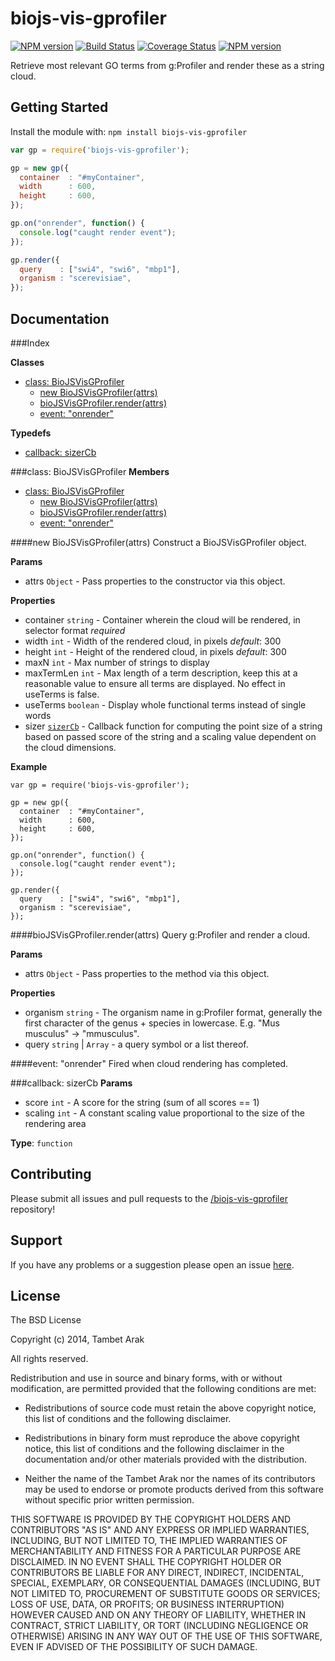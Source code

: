 # biojs-vis-gprofiler

[![NPM version](http://img.shields.io/npm/v/biojs-vis-gprofiler.svg)](https://www.npmjs.org/package/biojs-vis-gprofiler)
[![Build Status](https://secure.travis-ci.org//biojs-vis-gprofiler.png?branch=master)](http://travis-ci.org//biojs-vis-gprofiler)
[![Coverage Status](https://img.shields.io/coveralls//biojs-vis-gprofiler.svg)](https://coveralls.io/r//biojs-vis-gprofiler)
[![NPM version](https://badge-me.herokuapp.com/api/npm/biojs-vis-gprofiler.png)](http://badges.enytc.com/for/npm/biojs-vis-gprofiler)

Retrieve most relevant GO terms from g:Profiler and render these as a string 
cloud.

## Getting Started

Install the module with: `npm install biojs-vis-gprofiler`

```javascript
var gp = require('biojs-vis-gprofiler');

gp = new gp({
  container  : "#myContainer",
  width      : 600,
  height     : 600,	
});

gp.on("onrender", function() {
  console.log("caught render event");
});

gp.render({
  query    : ["swi4", "swi6", "mbp1"],
  organism : "scerevisiae",
});
```

## Documentation

###Index

**Classes**

* [class: BioJSVisGProfiler](#BioJSVisGProfiler)
  * [new BioJSVisGProfiler(attrs)](#new_BioJSVisGProfiler)
  * [bioJSVisGProfiler.render(attrs)](#BioJSVisGProfiler#render)
  * [event: "onrender"](#BioJSVisGProfiler#event_onrender)

**Typedefs**

* [callback: sizerCb](#sizerCb)
 
<a name="BioJSVisGProfiler"></a>
###class: BioJSVisGProfiler
**Members**

* [class: BioJSVisGProfiler](#BioJSVisGProfiler)
  * [new BioJSVisGProfiler(attrs)](#new_BioJSVisGProfiler)
  * [bioJSVisGProfiler.render(attrs)](#BioJSVisGProfiler#render)
  * [event: "onrender"](#BioJSVisGProfiler#event_onrender)

<a name="new_BioJSVisGProfiler"></a>
####new BioJSVisGProfiler(attrs)
Construct a BioJSVisGProfiler object.

**Params**

- attrs `Object` - Pass properties to the constructor via this object.  

**Properties**

- container `string` - Container wherein the cloud will be rendered,
 in selector format _required_  
- width `int` - Width of the rendered cloud, in pixels
_default_: 300  
- height `int` - Height of the rendered cloud, in pixels 
_default_: 300  
- maxN `int` - Max number of strings to display  
- maxTermLen `int` - Max length of a term description, keep this at a
 reasonable value to ensure all terms are displayed. No effect in useTerms
 is false.  
- useTerms `boolean` - Display whole functional terms instead of 
 single words  
- sizer <code>[sizerCb](#sizerCb)</code> - Callback function for computing
 the point size of a string based on passed score of the string and a scaling 
 value dependent on the cloud dimensions.  

**Example**  
```
var gp = require('biojs-vis-gprofiler');

gp = new gp({
  container  : "#myContainer",
  width      : 600,
  height     : 600,	
});

gp.on("onrender", function() {
  console.log("caught render event");
});

gp.render({
  query    : ["swi4", "swi6", "mbp1"],
  organism : "scerevisiae",
});
```

<a name="BioJSVisGProfiler#render"></a>
####bioJSVisGProfiler.render(attrs)
Query g:Profiler and render a cloud.

**Params**

- attrs `Object` - Pass properties to the method via this object.  

**Properties**

- organism `string` - The organism name in g:Profiler format, 
 generally the first character of the genus + species in lowercase. E.g. 
 "Mus musculus" -> "mmusculus".  
- query `string` | `Array` - a query symbol or a list thereof.  

<a name="BioJSVisGProfiler#event_onrender"></a>
####event: "onrender"
Fired when cloud rendering has completed.

<a name="sizerCb"></a>
###callback: sizerCb
**Params**

- score `int` - A score for the string (sum of all scores == 1)  
- scaling `int` - A constant scaling value proportional to the size of 
 the rendering area  

**Type**: `function`  


## Contributing

Please submit all issues and pull requests to the
[/biojs-vis-gprofiler](http://github.com//biojs-vis-gprofiler) repository!

## Support

If you have any problems or a suggestion please open an issue
[here](https://github.com//biojs-vis-gprofiler/issues).

## License 

The BSD License

Copyright (c) 2014, Tambet Arak

All rights reserved.

Redistribution and use in source and binary forms, with or without modification,
are permitted provided that the following conditions are met:

* Redistributions of source code must retain the above copyright notice, this
  list of conditions and the following disclaimer.

* Redistributions in binary form must reproduce the above copyright notice, this
  list of conditions and the following disclaimer in the documentation and/or
  other materials provided with the distribution.

* Neither the name of the Tambet Arak nor the names of its
  contributors may be used to endorse or promote products derived from
  this software without specific prior written permission.

THIS SOFTWARE IS PROVIDED BY THE COPYRIGHT HOLDERS AND CONTRIBUTORS "AS IS" AND
ANY EXPRESS OR IMPLIED WARRANTIES, INCLUDING, BUT NOT LIMITED TO, THE IMPLIED
WARRANTIES OF MERCHANTABILITY AND FITNESS FOR A PARTICULAR PURPOSE ARE
DISCLAIMED. IN NO EVENT SHALL THE COPYRIGHT HOLDER OR CONTRIBUTORS BE LIABLE FOR
ANY DIRECT, INDIRECT, INCIDENTAL, SPECIAL, EXEMPLARY, OR CONSEQUENTIAL DAMAGES
(INCLUDING, BUT NOT LIMITED TO, PROCUREMENT OF SUBSTITUTE GOODS OR SERVICES;
LOSS OF USE, DATA, OR PROFITS; OR BUSINESS INTERRUPTION) HOWEVER CAUSED AND ON
ANY THEORY OF LIABILITY, WHETHER IN CONTRACT, STRICT LIABILITY, OR TORT
(INCLUDING NEGLIGENCE OR OTHERWISE) ARISING IN ANY WAY OUT OF THE USE OF THIS
SOFTWARE, EVEN IF ADVISED OF THE POSSIBILITY OF SUCH DAMAGE.
